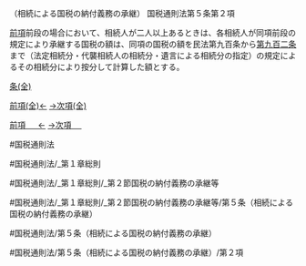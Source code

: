 （相続による国税の納付義務の承継）
国税通則法第５条第２項

[前項](国税通則法＿＿＿＿＿第５条第１項)前段の場合において、相続人が二人以上あるときは、各相続人が同項前段の規定により承継する国税の額は、同項の国税の額を民法第九百条から[第九百二条](国税通則法＿＿＿＿＿第９０２条第１項)まで（法定相続分・代襲相続人の相続分・遺言による相続分の指定）の規定によるその相続分により按分して計算した額とする。

[条(全)](国税通則法＿＿＿＿＿第５条_.md)

[前項(全)←](国税通則法＿＿＿＿＿第５条第１項_.md)    [→次項(全)](国税通則法＿＿＿＿＿第５条第３項_.md)

[前項 　 ←](国税通則法＿＿＿＿＿第５条第１項.md)    [→次項 　 ](国税通則法＿＿＿＿＿第５条第３項.md)



#国税通則法

#国税通則法/_第１章総則

#国税通則法/_第１章総則/_第２節国税の納付義務の承継等

#国税通則法/_第１章総則/_第２節国税の納付義務の承継等/第５条（相続による国税の納付義務の承継）

#国税通則法/第５条（相続による国税の納付義務の承継）

#国税通則法/第５条（相続による国税の納付義務の承継）/第２項

